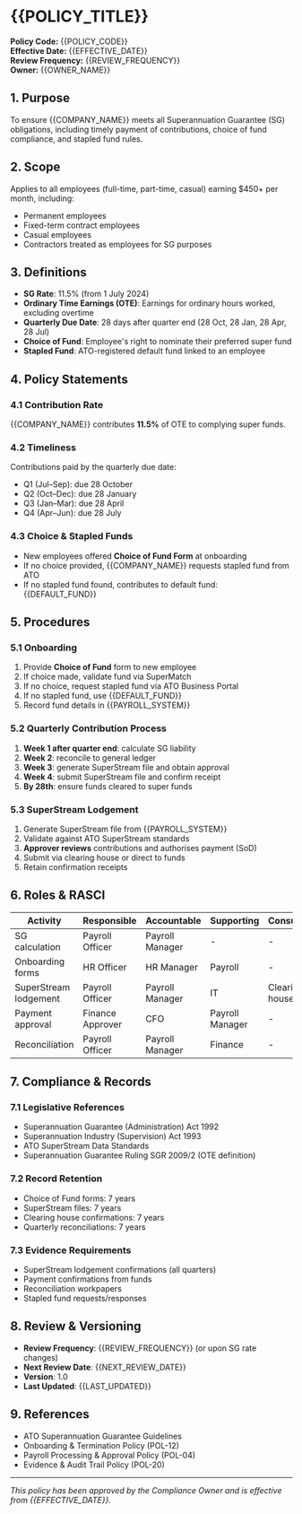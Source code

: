 # {{POLICY_TITLE}}

**Policy Code:** {{POLICY_CODE}}  
**Effective Date:** {{EFFECTIVE_DATE}}  
**Review Frequency:** {{REVIEW_FREQUENCY}}  
**Owner:** {{OWNER_NAME}}

## 1. Purpose

To ensure {{COMPANY_NAME}} meets all Superannuation Guarantee (SG) obligations, including timely payment of contributions, choice of fund compliance, and stapled fund rules.

## 2. Scope

Applies to all employees (full-time, part-time, casual) earning $450+ per month, including:
- Permanent employees
- Fixed-term contract employees
- Casual employees
- Contractors treated as employees for SG purposes

## 3. Definitions

- **SG Rate**: 11.5% (from 1 July 2024)
- **Ordinary Time Earnings (OTE)**: Earnings for ordinary hours worked, excluding overtime
- **Quarterly Due Date**: 28 days after quarter end (28 Oct, 28 Jan, 28 Apr, 28 Jul)
- **Choice of Fund**: Employee's right to nominate their preferred super fund
- **Stapled Fund**: ATO-registered default fund linked to an employee

## 4. Policy Statements

### 4.1 Contribution Rate
{{COMPANY_NAME}} contributes **11.5%** of OTE to complying super funds.

### 4.2 Timeliness
Contributions paid by the quarterly due date:
- Q1 (Jul–Sep): due 28 October
- Q2 (Oct–Dec): due 28 January
- Q3 (Jan–Mar): due 28 April
- Q4 (Apr–Jun): due 28 July

### 4.3 Choice & Stapled Funds
- New employees offered **Choice of Fund Form** at onboarding
- If no choice provided, {{COMPANY_NAME}} requests stapled fund from ATO
- If no stapled fund found, contributes to default fund: {{DEFAULT_FUND}}

## 5. Procedures

### 5.1 Onboarding
1. Provide **Choice of Fund** form to new employee
2. If choice made, validate fund via SuperMatch
3. If no choice, request stapled fund via ATO Business Portal
4. If no stapled fund, use {{DEFAULT_FUND}}
5. Record fund details in {{PAYROLL_SYSTEM}}

### 5.2 Quarterly Contribution Process
1. **Week 1 after quarter end**: calculate SG liability
2. **Week 2**: reconcile to general ledger
3. **Week 3**: generate SuperStream file and obtain approval
4. **Week 4**: submit SuperStream file and confirm receipt
5. **By 28th**: ensure funds cleared to super funds

### 5.3 SuperStream Lodgement
1. Generate SuperStream file from {{PAYROLL_SYSTEM}}
2. Validate against ATO SuperStream standards
3. **Approver reviews** contributions and authorises payment (SoD)
4. Submit via clearing house or direct to funds
5. Retain confirmation receipts

## 6. Roles & RASCI

| Activity | Responsible | Accountable | Supporting | Consulted | Informed |
|----------|-------------|-------------|------------|-----------|----------|
| SG calculation | Payroll Officer | Payroll Manager | - | - | Finance |
| Onboarding forms | HR Officer | HR Manager | Payroll | - | Employee |
| SuperStream lodgement | Payroll Officer | Payroll Manager | IT | Clearing house | CFO |
| Payment approval | Finance Approver | CFO | Payroll Manager | - | Payroll Officer |
| Reconciliation | Payroll Officer | Payroll Manager | Finance | - | Internal Audit |

## 7. Compliance & Records

### 7.1 Legislative References
- Superannuation Guarantee (Administration) Act 1992
- Superannuation Industry (Supervision) Act 1993
- ATO SuperStream Data Standards
- Superannuation Guarantee Ruling SGR 2009/2 (OTE definition)

### 7.2 Record Retention
- Choice of Fund forms: 7 years
- SuperStream files: 7 years
- Clearing house confirmations: 7 years
- Quarterly reconciliations: 7 years

### 7.3 Evidence Requirements
- SuperStream lodgement confirmations (all quarters)
- Payment confirmations from funds
- Reconciliation workpapers
- Stapled fund requests/responses

## 8. Review & Versioning

- **Review Frequency**: {{REVIEW_FREQUENCY}} (or upon SG rate changes)
- **Next Review Date**: {{NEXT_REVIEW_DATE}}
- **Version**: 1.0
- **Last Updated**: {{LAST_UPDATED}}

## 9. References

- ATO Superannuation Guarantee Guidelines
- Onboarding & Termination Policy (POL-12)
- Payroll Processing & Approval Policy (POL-04)
- Evidence & Audit Trail Policy (POL-20)

---

*This policy has been approved by the Compliance Owner and is effective from {{EFFECTIVE_DATE}}.*
